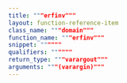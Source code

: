 ```yaml
---
title: """erfinv"""
layout: function-reference-item
class_name: """domain"""
function_name: """erfinv"""
snippet: """"""
qualifiers: """"""
return_type: """varargout"""
arguments: """(varargin)"""
---
```


